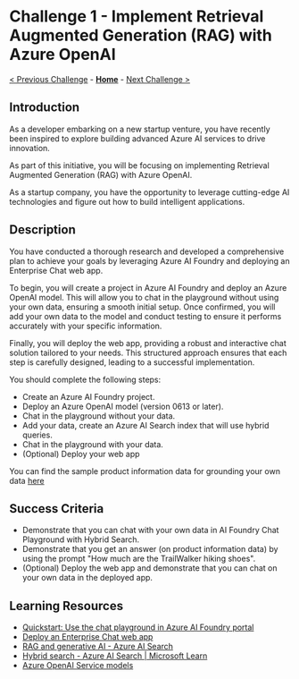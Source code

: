# Challenge 1 - Implement Retrieval Augmented Generation (RAG) with Azure OpenAI

 [< Previous Challenge](./Challenge-00.md) - **[Home](../README.md)** - [Next Challenge >](./Challenge-02.md)
 
## Introduction

As a developer embarking on a new startup venture, you have recently been inspired to explore building advanced Azure AI services to drive innovation.

As part of this initiative, you will be focusing on implementing Retrieval Augmented Generation (RAG) with Azure OpenAI. 

As a startup company, you have the opportunity to leverage cutting-edge AI technologies and figure out how to build intelligent applications.


## Description

You have conducted a thorough research and developed a comprehensive plan to achieve your  goals by leveraging Azure AI Foundry and deploying an Enterprise Chat web app. 

To begin, you will create a project in Azure AI Foundry and deploy an Azure OpenAI model. This will allow you to chat in the playground without using your own data, ensuring a smooth initial setup. 
Once confirmed, you will add your own data to the model and conduct testing to ensure it performs accurately with your specific information. 

Finally, you will deploy the web app, providing a robust and interactive chat solution tailored to your needs.
This structured approach ensures that each step is carefully designed, leading to a successful implementation.

You should complete the following steps:

  - Create an Azure AI Foundry project.
  - Deploy an Azure OpenAI model (version 0613 or later).
  - Chat in the playground without your data.
  - Add your data, create an Azure AI Search index that will use hybrid queries.
  - Chat in the playground with your data.
  - (Optional) Deploy your web app  

You can find the sample product information data for grounding your own data [here](./Resources/Challenge-01/Data/product-info)

## Success Criteria

- Demonstrate that you can chat with your own data in AI Foundry Chat Playground with Hybrid Search.
- Demonstrate that you get an answer (on product information data) by using the prompt "How much are the TrailWalker hiking shoes".
- (Optional) Deploy the web app and demonstrate that you can chat on your own data in the deployed app.
  
## Learning Resources
- [Quickstart: Use the chat playground in Azure AI Foundry portal](https://learn.microsoft.com/en-us/azure/ai-studio/quickstarts/get-started-playground)
- [Deploy an Enterprise Chat web app](https://learn.microsoft.com/en-us/azure/ai-studio/tutorials/deploy-chat-web-app)
- [RAG and generative AI - Azure AI Search](https://learn.microsoft.com/en-us/azure/search/retrieval-augmented-generation-overview)
- [Hybrid search - Azure AI Search | Microsoft Learn](https://learn.microsoft.com/en-us/azure/search/hybrid-search-overview)
- [Azure OpenAI Service models](https://learn.microsoft.com/en-us/azure/ai-services/openai/concepts/models?tabs=python-secure%2Cglobal-standard%2Cstandard-chat-completions)
